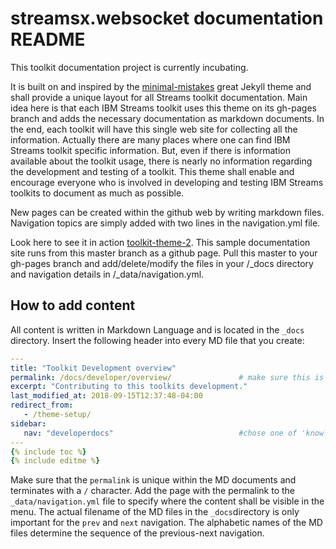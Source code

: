 # streamsx.websocket documentation README


This toolkit documentation project is currently incubating.

It is built on and inspired by the [minimal-mistakes](https://github.com/mmistakes/minimal-mistakes) great Jekyll theme and shall provide a unique layout for all Streams toolkit documentation.
Main idea here is that each IBM Streams toolkit uses this theme on its gh-pages branch and adds the necessary documentation as markdown documents. 
In the end, each toolkit will have this single web site for collecting all the information. Actually there are many places where one can find IBM Streams toolkit specific information. But, even if there is information available about the toolkit usage, there is nearly no information regarding the development and testing of a toolkit.
This theme shall enable and encourage everyone who is involved in developing and testing IBM Streams toolkits to document as much as possible.

New pages can be created within the github web by writing markdown files. Navigation topics are simply added with two lines in the navigation.yml file.

Look here to see it in action [toolkit-theme-2](https://rnostream.github.io/toolkit-theme-2/). This sample documentation site runs from this master branch as a github page.
Pull this master to your gh-pages branch and add/delete/modify the files in your /_docs directory and navigation details in /_data/navigation.yml.

## How to add content

All content is written in Markdown Language and is located in the `_docs` directory. Insert the following header into every MD file that you create:

```yml
---
title: "Toolkit Development overview"
permalink: /docs/developer/overview/               # make sure this is the same as 'url' in _data/navigation.yml
excerpt: "Contributing to this toolkits development."
last_modified_at: 2018-09-15T12:37:48-04:00
redirect_from:
   - /theme-setup/
sidebar:
   nav: "developerdocs"                            #chose one of 'knowledgedocs', 'userdocs' or 'developerdocs' from navigation.yml
---
{% include toc %}
{% include editme %}
```

Make sure that the `permalink` is unique within the MD documents and terminates with a `/` character. 
Add the page with the permalink to the `_data/navigation.yml` file to specify where the content shall be visible in the menu.
The actual filename of the MD files in the `_docs`directory is only important for the `prev` and `next` navigation. 
The alphabetic names of the MD files determine the sequence of the previous-next navigation.

